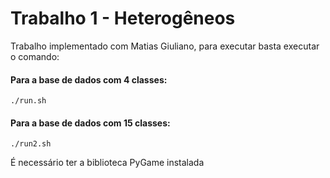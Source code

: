 # Trabalho 1 - Heterogêneos

Trabalho implementado com Matias Giuliano, para executar basta executar o comando:

#### Para a base de dados com 4 classes:

    ./run.sh
    
#### Para a base de dados com 15 classes:

    ./run2.sh
    
É necessário ter a biblioteca PyGame instalada
